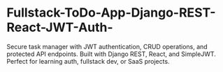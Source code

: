 # Fullstack-ToDo-App-Django-REST-React-JWT-Auth-
Secure task manager with JWT authentication, CRUD operations, and protected API endpoints. Built with Django REST, React, and SimpleJWT. Perfect for learning auth, fullstack dev, or SaaS projects.
